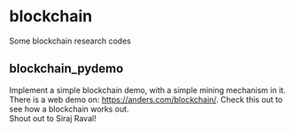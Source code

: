 # blockchain
Some blockchain research codes
<br>
## blockchain_pydemo
Implement a simple blockchain demo, with a simple mining mechanism in it.<br>
There is a web demo on: https://anders.com/blockchain/. Check this out to see how a blockchain works out.<br>
Shout out to Siraj Raval!
